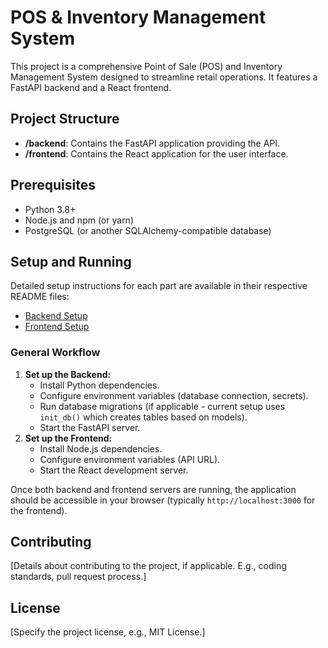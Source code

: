 # POS & Inventory Management System

This project is a comprehensive Point of Sale (POS) and Inventory Management System designed to streamline retail operations. It features a FastAPI backend and a React frontend.

## Project Structure

- **/backend**: Contains the FastAPI application providing the API.
- **/frontend**: Contains the React application for the user interface.

## Prerequisites

- Python 3.8+
- Node.js and npm (or yarn)
- PostgreSQL (or another SQLAlchemy-compatible database)

## Setup and Running

Detailed setup instructions for each part are available in their respective README files:

- [Backend Setup](./backend/README.md)
- [Frontend Setup](./frontend/README.md)

### General Workflow

1.  **Set up the Backend:**
    *   Install Python dependencies.
    *   Configure environment variables (database connection, secrets).
    *   Run database migrations (if applicable - current setup uses `init_db()` which creates tables based on models).
    *   Start the FastAPI server.
2.  **Set up the Frontend:**
    *   Install Node.js dependencies.
    *   Configure environment variables (API URL).
    *   Start the React development server.

Once both backend and frontend servers are running, the application should be accessible in your browser (typically `http://localhost:3000` for the frontend).

## Contributing

[Details about contributing to the project, if applicable. E.g., coding standards, pull request process.]

## License

[Specify the project license, e.g., MIT License.]
